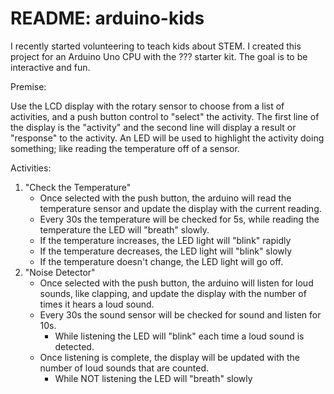 # README: arduino-kids

I recently started volunteering to teach kids about STEM.  I created this project for an Arduino Uno CPU with the ??? starter kit.  The goal is to be interactive and fun.

Premise:

Use the LCD display with the rotary sensor to choose from a list of activities, and a push button control to "select" the activity.  The first line of the display is the "activity" and the second line will display a result or "response" to the activity.  An LED will be used to highlight the activity doing something; like reading the temperature off of a sensor.

Activities:

1. "Check the Temperature"
    * Once selected with the push button, the arduino will read the temperature sensor and update the display with the current reading.  
    * Every 30s the temperature will be checked for 5s, while reading the temperature the LED will "breath" slowly.
    * If the temperature increases, the LED light will "blink" rapidly
    * If the temperature decreases, the LED light will "blink" slowly
    * If the temperature doesn't change, the LED light will go off.
1. "Noise Detector"
    * Once selected with the push button, the arduino will listen for loud sounds, like clapping, and update the display with the number of times it hears a loud sound.
    * Every 30s the sound sensor will be checked for sound and listen for 10s.
        * While listening the LED will "blink" each time a loud sound is detected.
    * Once listening is complete, the display will be updated with the number of loud sounds that are counted.
        * While NOT listening the LED will "breath" slowly
